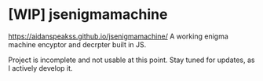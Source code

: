 # [WIP] jsenigmamachine
https://aidanspeakss.github.io/jsenigmamachine/ 
A working enigma machine encyptor and decrpter built in JS.

Project is incomplete and not usable at this point. Stay tuned for updates, as I actively develop it.

